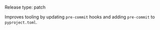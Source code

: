 Release type: patch

Improves tooling by updating `pre-commit` hooks and adding `pre-commit` to
`pyproject.toml`.

